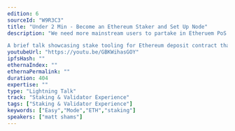 ```yaml
---
edition: 6
sourceId: "W9R3C3"
title: "Under 2 Min - Become an Ethereum Staker and Set Up Node"
description: "We need more mainstream users to partake in Etheruem PoS activity, 

A brief talk showcasing stake tooling for Ethereum deposit contract that allows a normal user to safely stake 32 ETH and have his/her Ethereum Validator from 0, this includes generating credentials and processing deposit, another 60 seconds will allow them to have a node up and running using DVT techstack."
youtubeUrl: "https://youtu.be/GBKWihasGOY"
ipfsHash: ""
ethernaIndex: ""
ethernaPermalink: ""
duration: 404
expertise: ""
type: "Lightning Talk"
track: "Staking & Validator Experience"
tags: ["Staking & Validator Experience"]
keywords: ["Easy","Mode","ETH","staking"]
speakers: ["matt shams"]
---
```

